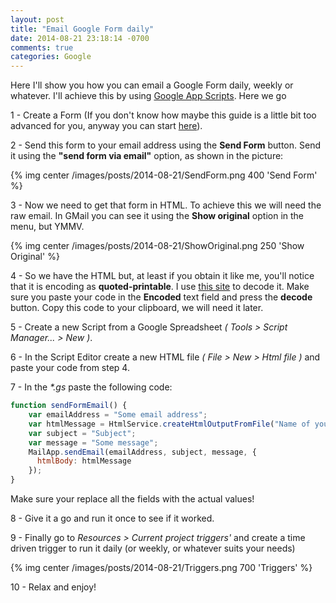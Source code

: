 ```yaml
---
layout: post
title: "Email Google Form daily"
date: 2014-08-21 23:18:14 -0700
comments: true
categories: Google
---
```

Here I'll show you how you can email a Google Form daily, weekly or whatever. I'll achieve this by using [Google App Scripts]. Here we go

<!--more-->

1 - Create a Form (If you don't know how maybe this guide is a little bit too advanced for you, anyway you can start [here]).

2 - Send this form to your email address using the **Send Form** button. Send it using the **"send form via email"** option, as shown in the picture:

{% img center /images/posts/2014-08-21/SendForm.png 400 'Send Form' %}

3 - Now we need to get that form in HTML. To achieve this we will need the raw email. In GMail you can see it using the **Show original** option in the menu, but YMMV.

{% img center /images/posts/2014-08-21/ShowOriginal.png 250 'Show Original' %}

4 - So we have the HTML but, at least if you obtain it like me, you'll notice that it is encoding as **quoted-printable**. I use [this site] to decode it. Make sure you paste your code in the **Encoded** text field and press the **decode** button. Copy this code to your clipboard, we will need it later.

5 - Create a new Script from a Google Spreadsheet *( Tools > Script Manager... > New )*. 

6 - In the Script Editor create a new HTML file *( File > New > Html file )* and paste your code from step 4.

7 - In the _*.gs_ paste the following code:

``` javascript
function sendFormEmail() {
    var emailAddress = "Some email address";  
    var htmlMessage = HtmlService.createHtmlOutputFromFile("Name of your HTML file").getContent();
    var subject = "Subject";
    var message = "Some message";
    MailApp.sendEmail(emailAddress, subject, message, {
      htmlBody: htmlMessage
    });
}
```

Make sure your replace all the fields with the actual values!

8 - Give it a go and run it once to see if it worked.

9 - Finally go to _Resources > Current project triggers'_  and create a time driven trigger to run it daily (or weekly, or whatever suits your needs)

{% img center /images/posts/2014-08-21/Triggers.png 700 'Triggers' %}

10 - Relax and enjoy!

[Google App Scripts]: https://developers.google.com/apps-script/
[here]: https://support.google.com/docs/answer/87809?hl=en
[this site]: http://www.webatic.com/run/convert/qp.php